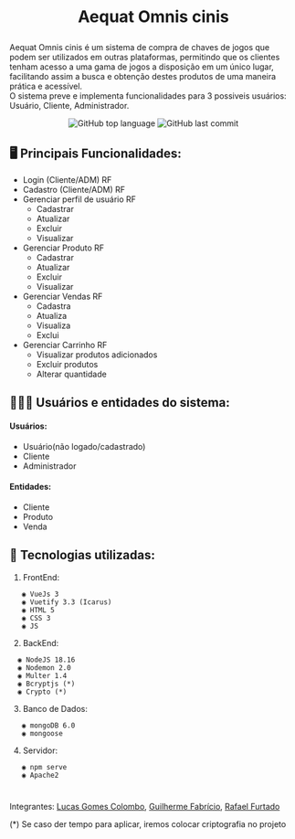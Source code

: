 # <p align="center">Aequat Omnis cinis</p>

Aequat Omnis cinis é um sistema de compra de chaves de jogos que podem ser utilizados em outras plataformas, permitindo que os clientes tenham acesso a uma gama de jogos a disposição em um único lugar, facilitando assim a busca e obtenção destes produtos de uma maneira prática e acessível.<br>
O sistema preve e implementa funcionalidades para 3 possiveis usuários: Usuário, Cliente, Administrador.<br>

<div align="center">
  <p>
    <img alt="GitHub top language" src="https://img.shields.io/github/languages/top/zSchwi/AequatOmnis?color=39C2D8&logoColor=39C2D8&style=for-the-badge">
    <img alt="GitHub last commit" src="https://img.shields.io/github/last-commit/zSchwi/AequatOmnis?color=39C2D8&logoColor=39C2D8&style=for-the-badge">
  </p>
</div>

## 🖥 Principais Funcionalidades:
- Login (Cliente/ADM) RF
- Cadastro (Cliente/ADM) RF
- Gerenciar perfil de usuário RF
   - Cadastrar
   - Atualizar 
   - Excluir 
   - Visualizar
- Gerenciar Produto RF
   - Cadastrar
   - Atualizar 
   - Excluir 
   - Visualizar
- Gerenciar Vendas RF
   - Cadastra
   - Atualiza
   - Visualiza
   - Exclui
- Gerenciar Carrinho RF
   - Visualizar produtos adicionados
   - Excluir produtos
   - Alterar quantidade

## 👨🏾‍🦱 Usuários e entidades do sistema:
#### Usuários:
- Usuário(não logado/cadastrado)
- Cliente
- Administrador
#### Entidades:
- Cliente
- Produto
- Venda

## 🔧 Tecnologias utilizadas:
1. FrontEnd:
```
   ◉ VueJs 3
   ◉ Vuetify 3.3 (Icarus)
   ◉ HTML 5
   ◉ CSS 3
   ◉ JS
```
2. BackEnd:
 ```
   ◉ NodeJS 18.16
   ◉ Nodemon 2.0
   ◉ Multer 1.4
   ◉ Bcryptjs (*)
   ◉ Crypto (*)
```
3. Banco de Dados:
```
   ◉ mongoDB 6.0
   ◉ mongoose
```
4. Servidor:
```
   ◉ npm serve
   ◉ Apache2
```

#
Integrantes: [Lucas Gomes Colombo](https://github.com/LucasgColombo), [Guilherme Fabrício](https://github.com/GuiDev115), [Rafael Furtado](https://github.com/zSchwi)

(*) Se caso der tempo para aplicar, iremos colocar criptografia no projeto
